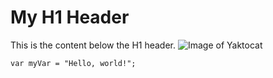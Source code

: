 # My H1 Header

This is the content below the H1 header.
![Image of Yaktocat](https://octodex.github.com/images/yaktocat.png)

```var myVar = "Hello, world!";```
